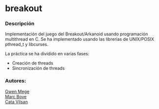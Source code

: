 # breakout
### Descripción
Implementación del juego del Breakout/Arkanoid usando programación multithread en C.
Se ha implementado usando las librerias de UNIX/POSIX pthread_t y libcurses.

La práctica se ha dividido en varias fases:
- Creación de threads
- Sincronización de threads

### Autores:
[Gwen Mege](https://github.com/GwenMeBa)<br/>
[Marc Bove](https://github.com/marcbove)<br/>
[Cata Vilsan](https://github.com/CatalinaGV)
